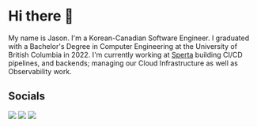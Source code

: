 # Hi there 👋

My name is Jason. I'm a Korean-Canadian Software Engineer. I graduated with a Bachelor's Degree in Computer Engineering at the University of British Columbia in 2022. I'm currently working at [Sperta](https://www.sperta.com/) building CI/CD pipelines, and backends; managing our Cloud Infrastructure as well as Observability work. 

## Socials

[<img src="https://img.shields.io/badge/linkedin-%230077B5.svg?style=for-the-badge&logo=linkedin&logoColor=white">](www.linkedin.com/in/smkjason) [<img src="https://img.shields.io/badge/Twitter-%231DA1F2.svg?style=for-the-badge&logo=Twitter&logoColor=white">](https://twitter.com/_smkjason) [<img src="https://img.shields.io/badge/Gmail-D14836?style=for-the-badge&logo=gmail&logoColor=white">](mailto:smkjason.99@gmail.com)
